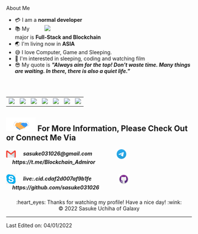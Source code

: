 <div align="center">
  
</div

## About Me

- :credit_card: I am a **normal developer** <img src="https://github.com/Sasuke031026/Sasuke031026/blob/main/hi.gif" width="400" align="right" />
- :books: My major is **Full-Stack and Blockchain**
- :earth_asia: I'm living now in **ASIA**
- :sweat_smile: I love Computer, Game and Sleeping.
- :monocle_face: I'm interested in sleeping, coding and watching film
- :sunglasses: My quote is ***"Always aim for the top! Don't waste time. Many things are waiting. In there, there is also a quiet life."*** 
<br/>
<br/>
<table>
  <tr>
  	<td><img src="https://cdn.iconscout.com/icon/free/png-128/nodejs-2-226035.png" width="200"></td>
  	<td><img src="https://cdn.iconscout.com/icon/free/png-128/react-3-1175109.png" width="200"></td>
    <td><img src="https://smartcontractprogrammer.com/static/media/logo.cae6ce4a.svg" width="200"></td>
    <td><img src="https://cdn.iconscout.com/icon/free/png-128/typescript-1-1175078.png" width="200"></td>
    <td><img src="https://cdn.iconscout.com/icon/free/png-256/unity-2749374-2284764.png" width="200"></td>
    <td><img src="https://cdn.iconscout.com/icon/free/png-128/python-20-1175115.png" width="200"></td>
    <td><img src="https://cdn.iconscout.com/icon/free/png-256/flutter-3521432-2944876.png" width="200"></td>
  </tr>
</table>

## <img src='https://github.com/sasuke031026/sasuke031026/blob/main/shake.gif' width="80px" /> For More Information, Please Check Out or Connect Me Via

<div>
	<h5>
		<img align="center" alt="Silence | Gmail" width="26px" src="https://github.com/sasuke031026/sasuke031026/blob/main/Gmail.svg" />
	  		&nbsp;&nbsp;&nbsp;&nbsp;&nbsp;sasuke031026@gmail.com
	  		&nbsp;&nbsp;&nbsp;&nbsp;&nbsp;&nbsp;&nbsp;&nbsp;&nbsp;&nbsp;&nbsp;&nbsp;&nbsp;&nbsp;&nbsp;&nbsp;&nbsp;&nbsp;
		<img align="center" alt="Silence | Telegram" width="26px" src="https://github.com/sasuke031026/sasuke031026/blob/main/Telegram.png" />
			&nbsp;&nbsp;&nbsp;&nbsp;&nbsp;https://t.me/Blockchain_Admiror
	</h5>
	<h5>
		<img align="center" alt="Silence | Skype" width="26px" src="https://github.com/sasuke031026/sasuke031026/blob/main/Skype.png" />
			&nbsp;&nbsp;&nbsp;&nbsp;&nbsp;live:.cid.cdaf2d007af9b1fe
			&nbsp;&nbsp;&nbsp;&nbsp;&nbsp;&nbsp;&nbsp;&nbsp;&nbsp;&nbsp;&nbsp;&nbsp;&nbsp;&nbsp;&nbsp;&nbsp;&nbsp;&nbsp;&nbsp;&nbsp;
		<img align="center" alt="Silence | GitHub" width="28px" src="https://github.com/sasuke031026/sasuke031026/blob/main/Githbu.png" />
			&nbsp;&nbsp;&nbsp;&nbsp;&nbsp;https://github.com/sasuke031026
	</h5>
<div>

<div align="center">
  :heart_eyes: Thanks for watching my profile! Have a nice day! :wink: <br/>
  &copy; 2022 Sasuke Uchiha of Galaxy
</div>

------

Last Edited on: 04/01/2022
